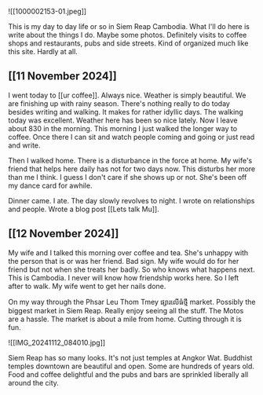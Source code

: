 ![[1000002153-01.jpeg]]

This is my day to day life or so in Siem Reap Cambodia. What I'll do here is write about the things I do. Maybe some photos. Definitely visits to coffee shops and restaurants, pubs and side streets. Kind of organized much like this site. Hardly at all.

## [[11 November 2024]]

I went today to [[ur coffee]]. Always nice. Weather is simply beautiful. We are finishing up with rainy season. There's nothing really to do today besides writing and walking. It makes for rather idyllic days. The walking today was excellent. Weather here has been so nice lately. Now I leave about 830 in the morning. This morning I just walked the longer way to coffee. Once there I can sit and watch people coming and going or just read and write.  

Then I walked home. There is a disturbance in the force at home. My wife's friend that helps here daily has not for two days now. This disturbs her more than me I think. I guess I don't care if she shows up or not. She's been off my dance card for awhile. 

Dinner came. I ate. The day slowly revolves to night. I wrote on relationships and people. Wrote a blog post [[Lets talk Mu]]. 

## [[12 November 2024]]

My wife and I talked this morning over coffee and tea. She's unhappy with the person that is or was her friend. Bad sign. My wife would do for her friend but not when she treats her badly. So who knows what happens next. This is Cambodia. I never will know how friendship works here. So I left after to walk. My wife went to get her nails done. 

On my way through the Phsar Leu Thom Tmey
ផ្សារលើធំថ្មី market. Possibly the biggest market in Siem Reap. Really enjoy seeing all the stuff. The Motos are a hassle. The market is about a mile from home. Cutting through it is fun. 

![[IMG_20241112_084010.jpg]]

Siem Reap has so many looks. It's not just temples at Angkor Wat. Buddhist temples downtown are beautiful and open. Some are hundreds of years old. Food and coffee delightful and the pubs and bars are sprinkled liberally all around the city. 

